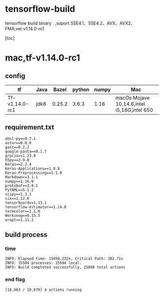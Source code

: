 # tensorflow-build
tensorflow build binary . ,suport SSE4.1、SSE4.2、AVX、AVX2、FMA,ver:v1.14.0-rc1

[toc]

# mac,tf-v1.14.0-rc1
##  config
| tf | Java | Bazel | python | numpy| Mac |
| --- | --- | --- | --- | --- | --- |
| Tf-v1.14.0-rc1 | jdk8 | 0.25.2 | 3.6.3 |1.16|macOs Mojave 10.14.6,intel i5,16G,intel 650|

## requirement.txt 
```
absl-py==0.7.1
astor==0.8.0
gast==0.2.2
google-pasta==0.1.7
grpcio==1.23.0
h5py==2.9.0
Keras==2.2.4
Keras-Applications==1.0.8
Keras-Preprocessing==1.1.0
Markdown==3.1.1
numpy==1.16.0
protobuf==3.9.1
PyYAML==5.1.2
scipy==1.3.1
six==1.12.0
tensorboard==1.13.1
tensorflow-estimator==1.14.0
termcolor==1.1.0
Werkzeug==0.15.5
wrapt==1.11.2
```

## build process
### time
```
INFO: Elapsed time: 15058.232s, Critical Path: 302.71s
INFO: 15504 processes: 15504 local.
INFO: Build completed successfully, 15898 total actions
```
### end flag
```
[18,663 / 18,670] 4 actions running
```
